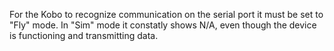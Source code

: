 For the Kobo to recognize communication on the serial port it must be set to "Fly" mode. In "Sim" mode it constatly shows N/A, even though the device is functioning and transmitting data.
